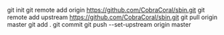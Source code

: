 git init
git remote add origin https://github.com/CobraCoral/sbin.git
git remote add upstream https://github.com/CobraCoral/sbin.git
git pull origin master
git add .
git commit
git push --set-upstream origin master
